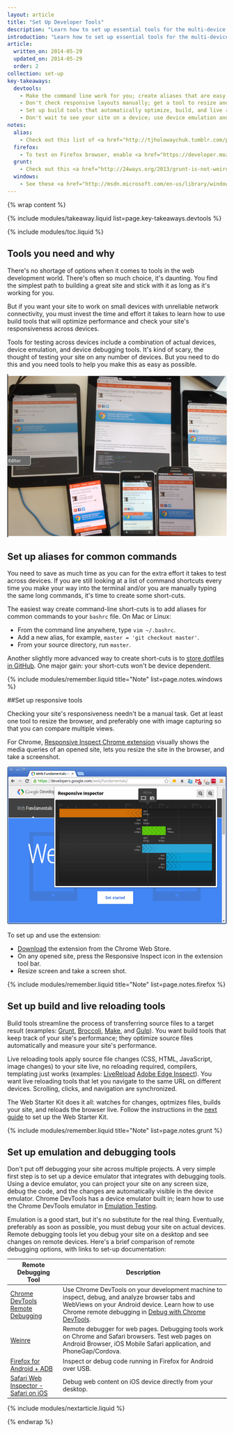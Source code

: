 ```yaml
---
layout: article
title: "Set Up Developer Tools"
description: "Learn how to set up essential tools for the multi-device development workflow. Your tools should test your site's responsiveness and performance with minimum manual effort."
introduction: "Learn how to set up essential tools for the multi-device development workflow. Your tools should test your site's responsiveness and performance with minimum manual effort."
article:
  written_on: 2014-05-29
  updated_on: 2014-05-29
  order: 2
collection: set-up
key-takeaways:
  devtools:
    - Make the command line work for you; create aliases that are easy to remember and fast to type.
    - Don't check responsive layouts manually; get a tool to resize and capture screen views.
    - Set up build tools that automatically optimize, build, and live reload your testing url.
    - Don't wait to see your site on a device; use device emulation and remote debugging now not later. 
notes:
  alias:
    - Check out this list of <a href="http://tjholowaychuk.tumblr.com/post/26904939933/git-extras-introduction-screencast"> Git aliases</a>.
  firefox:
    - To test on Firefox browser, enable <a href="https://developer.mozilla.org/en-US/docs/Tools/Responsive_Design_View">Responsive Design View</a>.
  grunt:
    - Check out this <a href="http://24ways.org/2013/grunt-is-not-weird-and-hard/">blog post on using the grunt build tools</a>; good beginner's resource to web build tools.
  windows:
    - See these <a href="http://msdn.microsoft.com/en-us/library/windows/desktop/ms682057(v=vs.85).aspx">instructions for setting up Windows aliases</a>.
---
```

{% wrap content %}

{% include modules/takeaway.liquid list=page.key-takeaways.devtools %}

{% include modules/toc.liquid %}

## Tools you need and why

There's no shortage of options when it comes to tools in the web development world.
There's often so much choice, it's daunting.
You find the simplest path to building a great site and
stick with it as long as it's working for you.

But if you want your site to work on small devices
with unreliable network connectivity,
you must invest the time and effort it takes
to learn how to use build tools that will optimize performance
and check your site's responsiveness across devices.

Tools for testing across devices include a combination of actual devices,
device emulation, and device debugging tools.
It's kind of scary, the thought of testing your site on any number of devices.
But you need to do this and you need tools to help you make this as easy as possible.

<img src="imgs/url.png" class="center" alt="lots of devices open to same url">

## Set up aliases for common commands

You need to save as much time as you can
for the extra effort it takes to test across devices.
If you are still looking at a list of command shortcuts every time
you make your way into the terminal and/or
you are manually typing the same long commands,
it's time to create some short-cuts.

The easiest way create command-line short-cuts is to
add aliases for common commands to your `bashrc` file.
On Mac or Linux:

* From the command line anywhere, type `vim ~/.bashrc`.
* Add a new alias, for example, `master = 'git checkout master'`.
* From your source directory, run `master`.

Another slightly more advanced way to create short-cuts is
to <a href="http://dotfiles.github.io/">store dotfiles in GitHub</a>.
One major gain: your short-cuts won't be device dependent.

{% include modules/remember.liquid title="Note" list=page.notes.windows %}

##Set up responsive tools

Checking your site's responsiveness needn't be a manual task.
Get at least one tool to resize the browser,
and preferably one with image capturing
so that you can compare multiple views.

For Chrome,
<a href="http://outof.me/responsive-inspector-beta-released/">Responsive Inspect Chrome extension</a>
visually shows the media queries of an opened site,
lets you resize the site in the browser,
and take a screenshot.

<img src="imgs/inspector.png" class="center" alt="Responsive Inspector Chrome extension">

To set up and use the extension:

* <a href="https://chrome.google.com/webstore/detail/responsive-inspector/memcdolmmnmnleeiodllgpibdjlkbpim?hl=en">Download</a> the extension from the Chrome Web Store.
* On any opened site,
press the Responsive Inspect icon in the extension tool bar.
* Resize screen and take a screen shot.

{% include modules/remember.liquid title="Note" list=page.notes.firefox %}

## Set up build and live reloading tools

Build tools streamline the process of transferring source files to a target result
(examples:
<a href="http://gruntjs.com/">Grunt</a>, 
<a href="https://github.com/broccolijs/broccoli">Broccoli</a>,
<a href="http://www.gnu.org/software/make/">Make</a>,
and <a href="http://gulpjs.com/">Gulp</a>).
You want build tools that keep track of your site's performance;
they optimize source files automatically and measure your site's performance.

Live reloading tools apply source file changes
(CSS, HTML, JavaScript, image changes)
to your site live,
no reloading required, compilers, templating just works
(examples:
<a href="http://livereload.com/">LiveReload</a>
<a href="http://html.adobe.com/edge/inspect/">Adobe Edge Inspect</a>). 
You want live reloading tools that let you navigate to the same URL
on different devices. Scrolling, clicks, and navigation are synchronized.

The Web Starter Kit does it all:
watches for changes, optmizes files, builds your site,
and reloads the browser live.
Follow the instructions in the
<a href="https://developers.google.com/web/fundamentals/tools/setup/setup_kit.html">next guide</a>
to set up the Web Starter Kit.

{% include modules/remember.liquid title="Note" list=page.notes.grunt %}

## Set up emulation and debugging tools

Don't put off debugging your site across multiple projects.
A very simple first step is to set up a device emulator
that integrates with debugging tools.
Using a device emulator,
you can project your site on any screen size,
debug the code,
and the changes are automatically visible
in the device emulator.
Chrome DevTools has a device emulator built in;
learn how to use the Chrome DevTools emulator
in <a href="https://developers.google.com/web/fundamentals/tools/test/emulator.html">Emulation Testing</a>.

Emulation is a good start, but it's no substitute for the real thing.
Eventually, preferably as soon as possible,
you must debug your site on actual devices.
Remote debugging tools let you debug your site on a desktop
and see changes on remote devices.
Here's a brief comparison of remote debugging options,
with links to set-up documentation: 

<table class="table-2 tc-heavyright">
  <colgroup>
    <col span="1" />
    <col span="1" />
  </colgroup>
  <thead>
    <tr>
      <th data-th="tool">Remote Debugging Tool</th>
      <th data-th="Description">Description</th>
    </tr>
  </thead>
  <tbody>
    <tr>
      <td data-th="tool"><a href="https://developer.chrome.com/devtools/docs/remote-debugging">Chrome DevTools Remote Debugging</td>
      <td data-th="Description">Use Chrome DevTools on your development machine to inspect, debug, and analyze browser tabs and WebViews on your Android device. Learn how to use Chrome remote debugging in <a href="https://developers.google.com/web/fundamentals/tools/build/use_devtools.html">Debug with Chrome DevTools</a>.</td>
    </tr>
    <tr>
      <td data-th="tool"><a href="http://people.apache.org/~pmuellr/weinre/docs/latest/Installing.html">Weinre</a></td>
      <td data-th="Description">Remote debugger for web pages. Debugging tools work on Chrome and Safari browsers. Test web pages on Android Browser, iOS Mobile Safari application, and PhoneGap/Cordova.</td>
    </tr>
    <tr>
      <td data-th="tool"><a href="https://developer.mozilla.org/en-US/docs/Tools/Remote_Debugging/Firefox_for_Android">Firefox for Android + ADB</td>
      <td data-th="Description">Inspect or debug code running in Firefox for Android over USB.</td>
    </tr>
    <tr>
      <td data-th="tool"><a href="https://developer.apple.com/library/safari/documentation/AppleApplications/Conceptual/Safari_Developer_Guide/GettingStarted/GettingStarted.html#//apple_ref/doc/uid/TP40007874-CH2-SW1">Safari Web Inspector - Safari on iOS</a></td>
      <td data-th="Description">Debug web content on iOS device directly from your desktop.</td>
    </tr>
  </tbody>
</table>

{% include modules/nextarticle.liquid %}

{% endwrap %}
